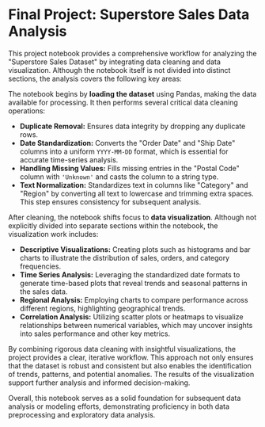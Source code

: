 # Final Project: Superstore Sales Data Analysis

This project notebook provides a comprehensive workflow for analyzing the "Superstore Sales Dataset" by integrating data cleaning and data visualization. Although the notebook itself is not divided into distinct sections, the analysis covers the following key areas:

The notebook begins by **loading the dataset** using Pandas, making the data available for processing. It then performs several critical data cleaning operations:
- **Duplicate Removal:** Ensures data integrity by dropping any duplicate rows.
- **Date Standardization:** Converts the "Order Date" and "Ship Date" columns into a uniform `YYYY-MM-DD` format, which is essential for accurate time-series analysis.
- **Handling Missing Values:** Fills missing entries in the "Postal Code" column with `'Unknown'` and casts the column to a string type.
- **Text Normalization:** Standardizes text in columns like "Category" and "Region" by converting all text to lowercase and trimming extra spaces. This step ensures consistency for subsequent analysis.

After cleaning, the notebook shifts focus to **data visualization**. Although not explicitly divided into separate sections within the notebook, the visualization work includes:
- **Descriptive Visualizations:** Creating plots such as histograms and bar charts to illustrate the distribution of sales, orders, and category frequencies.
- **Time Series Analysis:** Leveraging the standardized date formats to generate time-based plots that reveal trends and seasonal patterns in the sales data.
- **Regional Analysis:** Employing charts to compare performance across different regions, highlighting geographical trends.
- **Correlation Analysis:** Utilizing scatter plots or heatmaps to visualize relationships between numerical variables, which may uncover insights into sales performance and other key metrics.

By combining rigorous data cleaning with insightful visualizations, the project provides a clear, iterative workflow. This approach not only ensures that the dataset is robust and consistent but also enables the identification of trends, patterns, and potential anomalies. The results of the visualization support further analysis and informed decision-making.

Overall, this notebook serves as a solid foundation for subsequent data analysis or modeling efforts, demonstrating proficiency in both data preprocessing and exploratory data analysis.

